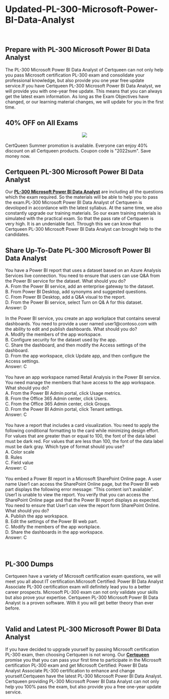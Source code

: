 # Updated-PL-300-Microsoft-Power-BI-Data-Analyst
<br />
<h2>
	Prepare with PL-300 Microsoft Power BI Data Analyst
</h2>
The PL-300 Microsoft Power BI Data Analyst of Certqueen can not only help you pass Microsoft certification PL-300 exam and consolidate your professional knowledge, but also provide you one year free update service.If you have Certqueen PL-300 Microsoft Power BI Data Analyst, we will provide you with one-year free update. This means that you can always get the latest exam information. As long as the Exam Objectives have changed, or our learning material changes, we will update for you in the first time.<br />
<h2>
	40% OFF on All Exams
</h2>
<div style="text-align:center;">
	<a href="https://www.certqueen.com/promotion.asp"><img src="http://www.h12-261.com/wp-content/uploads/2022/07/CQ-Summer-2022-e1656656872933.jpg" /></a>
</div>
<br />
CertQueen Summer promotion is available. Everyone can enjoy 40% discount on all Certqueen products. Coupon code is "2022sum". Save money now.
<h2>
	Certqueen PL-300 Microsoft Power BI Data Analyst
</h2>
Our <a href="https://www.certqueen.com/PL-300.html" target="_blank"><strong>PL-300 Microsoft Power BI Data Analyst</strong></a> are including all the questions which the exam required. So the materials will be able to help you to pass the exam.PL-300 Microsoft Power BI Data Analyst of Certqueen is devoloped in accordance with the latest syllabus. At the same time, we also constantly upgrade our training materials. So our exam training materials is simulated with the practical exam. So that the pass rate of Certqueen is very high. It is an undeniable fact. Through this we can know that Certqueen PL-300 Microsoft Power BI Data Analyst can brought help to the candidates.
<h2>
	Share Up-To-Date PL-300 Microsoft Power BI Data Analyst
</h2>
You have a Power BI report that uses a dataset based on an Azure Analysis Services live connection. You need to ensure that users can use Q&amp;A from the Power BI service for the dataset. What should you do? <br />
A. From the Power BI service, add an enterprise gateway to the dataset. <br />
B. From Power BI Desktop, add synonyms and suggested questions. <br />
C. From Power BI Desktop, add a Q&amp;A visual to the report. <br />
D. From the Power Bi service, select Turn on Q&amp; A for this dataset. <br />
Answer: D<br />
<br />
In the Power BI service, you create an app workplace that contains several dashboards. You need to provide a user named user1@contoso.com with the ability to edit and publish dashboards. What should you do? <br />
A. Modify the members of the app workspace. <br />
B. Configure security for the dataset used by the app. <br />
C. Share the dashboard, and then modify the Access settings of the dashboard. <br />
D. From the app workspace, click Update app, and then configure the Access settings. <br />
Answer: C<br />
<br />
You have an app workspace named Retail Analysis in the Power BI service. You need manage the members that have access to the app workspace. What should you do? <br />
A. From the Power BI Admin portal, click Usage metrics. <br />
B. From the Office 365 Admin center, click Users. <br />
C. From the Office 365 Admin center, click Groups. <br />
D. From the Power BI Admin portal, click Tenant settings. <br />
Answer: C<br />
<br />
You have a report that includes a card visualization. You need to apply the following conditional formatting to the card while minimizing design effort. For values that are greater than or equal to 100, the font of the data label must be dark red. For values that are less than 100, the font of the data label must be dark gray. Which type of format should you use? <br />
A. Color scale <br />
B. Rules <br />
C. Field value <br />
Answer: C<br />
<br />
You embed a Power BI report in a Microsoft SharePoint Online page. A user name User1 can access the SharePoint Online page, but the Power BI web part displays the following error message: “This content isn’t available”. <br />
User1 is unable to view the report. You verify that you can access the SharePoint Online page and that the Power BI report displays as expected. You need to ensure that User1 can view the report form SharePoint Online. What should you do? <br />
A. Publish the app workspace. <br />
B. Edit the settings of the Power BI web part. <br />
C. Modify the members of the app workplace. <br />
D. Share the dashboards in the app workspace. <br />
Answer: C<br />
<br />
<br />
<h2>
	PL-300 Dumps
</h2>
Certqueen have a variety of Microsoft certification exam questions, we will meet you all about IT certification.Microsoft Certified: Power BI Data Analyst Associate PL-300 certification exam will definitely lead you to a better career prospects. Microsoft PL-300 exam can not only validate your skills but also prove your expertise. Certqueen PL-300 Microsoft Power BI Data Analyst is a proven software. With it you will get better theory than ever before.<br />
<br />
<h2>
	Valid and Latest PL-300 Microsoft Power BI Data Analyst
</h2>
If you have decided to upgrade yourself by passing Microsoft certification PL-300 exam, then choosing Certqueen is not wrong. Our <a href="http://www.certqueen.com/" target="_blank"><strong>Certqueen</strong></a> promise you that you can pass your first time to participate in the Microsoft certification PL-300 exam and get Microsoft Certified: Power BI Data Analyst Associate PL-300 certification to enhance and change yourself.Certqueen have the latest PL-300 Microsoft Power BI Data Analyst. Certqueen providing PL-300 Microsoft Power BI Data Analyst can not only help you 100% pass the exam, but also provide you a free one-year update service.
